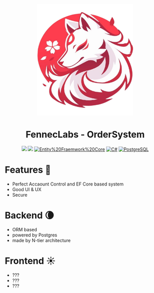 <div align="center" id="madewithlua">
  <img
    src="icon.png"
    width="300",
    height="350"
  />
</div>
<h1 align="center">FennecLabs - OrderSystem</h1>

<p align="center">
    <a href="https://t.me/FennecLabs"><img src="https://img.shields.io/badge/Telegram-2CA5E0?style=for-the-badge&logo=telegram&logoColor=white"></a>
    <a><img src ="https://img.shields.io/badge/ASP.NET%20CORE-%23EE4C2C.svg?style=for-the-badge&logo=ASP.NETCore&logoColor=white" ></a>
  <a href="#">
        <img alt="Entity%20Fraemwork%20Core"
             src="https://img.shields.io/badge/Entity%20Fraemwork-092E20?style=for-the-badge&logo=Entity%20Fraemwork&logoColor=green"></a>
      <a href="#">
  <img alt="C#"
             src="https://img.shields.io/badge/csharp-%2300599C.svg?style=for-the-badge&logo=csharp&logoColor=white"></a>
      <a href="#">
        <img alt="PostgreSQL"
             src="https://img.shields.io/badge/PostgreSQL-316192?style=for-the-badge&logo=postgresql&logoColor=white"/></a>
</p>


# Features 🌟
- Perfect Accaount Control and  EF Core based system
- Good UI & UX
- Secure

# Backend 🌘
- ORM based
- powered by Postgres
- made by N-tier architecture

# Frontend ☀️
- ???
- ???
- ???


